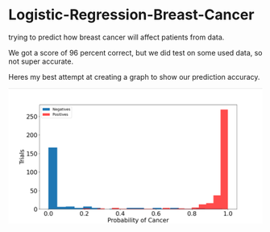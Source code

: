 # Logistic-Regression-Breast-Cancer
 trying to predict how breast cancer will affect patients from data.
 
 We got a score of 96 percent correct, but we did test on some used data, so not super accurate.
 
 Heres my best attempt at creating a graph to show our prediction accuracy.
 
 ![graph](graph.png)
